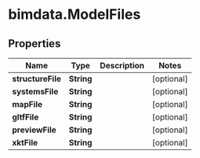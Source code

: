 # bimdata.ModelFiles

## Properties

Name | Type | Description | Notes
------------ | ------------- | ------------- | -------------
**structureFile** | **String** |  | [optional] 
**systemsFile** | **String** |  | [optional] 
**mapFile** | **String** |  | [optional] 
**gltfFile** | **String** |  | [optional] 
**previewFile** | **String** |  | [optional] 
**xktFile** | **String** |  | [optional] 


